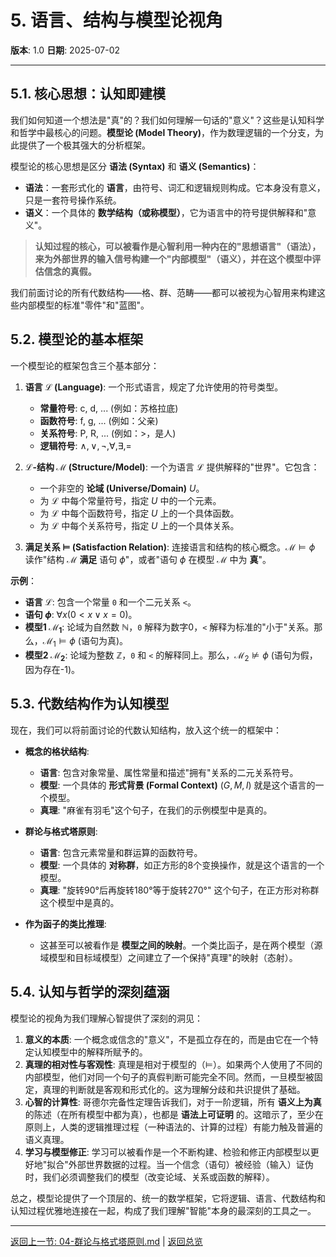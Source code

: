 # 5. 语言、结构与模型论视角

**版本**: 1.0
**日期**: 2025-07-02

---

## 5.1. 核心思想：认知即建模

我们如何知道一个想法是"真"的？我们如何理解一句话的"意义"？这些是认知科学和哲学中最核心的问题。**模型论 (Model Theory)**，作为数理逻辑的一个分支，为此提供了一个极其强大的分析框架。

模型论的核心思想是区分 **语法 (Syntax)** 和 **语义 (Semantics)**：

* **语法**：一套形式化的 **语言**，由符号、词汇和逻辑规则构成。它本身没有意义，只是一套符号操作系统。
* **语义**：一个具体的 **数学结构（或称模型）**，它为语言中的符号提供解释和"意义"。

> **认知过程的核心，可以被看作是心智利用一种内在的"思想语言"（语法），来为外部世界的输入信号构建一个"内部模型"（语义），并在这个模型中评估信念的真假。**

我们前面讨论的所有代数结构——格、群、范畴——都可以被视为心智用来构建这些内部模型的标准"零件"和"蓝图"。

## 5.2. 模型论的基本框架

一个模型论的框架包含三个基本部分：

1. **语言 $\mathcal{L}$ (Language)**:
    一个形式语言，规定了允许使用的符号类型。
    * **常量符号**: c, d, ... (例如：苏格拉底)
    * **函数符号**: f, g, ... (例如：父亲)
    * **关系符号**: P, R, ... (例如：>，是人)
    * **逻辑符号**: $\land, \lor, \neg, \forall, \exists, =$

2. **$\mathcal{L}$-结构 $\mathcal{M}$ (Structure/Model)**:
    一个为语言 $\mathcal{L}$ 提供解释的"世界"。它包含：
    * 一个非空的 **论域 (Universe/Domain)** $U$。
    * 为 $\mathcal{L}$ 中每个常量符号，指定 $U$ 中的一个元素。
    * 为 $\mathcal{L}$ 中每个函数符号，指定 $U$ 上的一个具体函数。
    * 为 $\mathcal{L}$ 中每个关系符号，指定 $U$ 上的一个具体关系。

3. **满足关系 $\models$ (Satisfaction Relation)**:
    连接语言和结构的核心概念。$\mathcal{M} \models \phi$ 读作"结构 $\mathcal{M}$ **满足** 语句 $\phi$"，或者"语句 $\phi$ 在模型 $\mathcal{M}$ 中为 **真**"。

**示例**：

* **语言 $\mathcal{L}$**: 包含一个常量 `0` 和一个二元关系 `<`。
* **语句 $\phi$**: $\forall x (0 < x \lor x = 0)$。
* **模型1 $\mathcal{M}_1$**: 论域为自然数 $\mathbb{N}$，`0` 解释为数字0，`<` 解释为标准的"小于"关系。那么，$\mathcal{M}_1 \models \phi$ (语句为真)。
* **模型2 $\mathcal{M}_2$**: 论域为整数 $\mathbb{Z}$，`0` 和 `<` 的解释同上。那么，$\mathcal{M}_2 \not\models \phi$ (语句为假，因为存在-1)。

## 5.3. 代数结构作为认知模型

现在，我们可以将前面讨论的代数认知结构，放入这个统一的框架中：

* **概念的格状结构**:
  * **语言**: 包含对象常量、属性常量和描述"拥有"关系的二元关系符号。
  * **模型**: 一个具体的 **形式背景 (Formal Context)** $(G,M,I)$ 就是这个语言的一个模型。
  * **真理**: "麻雀有羽毛"这个句子，在我们的示例模型中是真的。

* **群论与格式塔原则**:
  * **语言**: 包含元素常量和群运算的函数符号。
  * **模型**: 一个具体的 **对称群**，如正方形的8个变换操作，就是这个语言的一个模型。
  * **真理**: "旋转90°后再旋转180°等于旋转270°" 这个句子，在正方形对称群这个模型中是真的。

* **作为函子的类比推理**:
  * 这甚至可以被看作是 **模型之间的映射**。一个类比函子，是在两个模型（源域模型和目标域模型）之间建立了一个保持"真理"的映射（态射）。

## 5.4. 认知与哲学的深刻蕴涵

模型论的视角为我们理解心智提供了深刻的洞见：

1. **意义的本质**: 一个概念或信念的"意义"，不是孤立存在的，而是由它在一个特定认知模型中的解释所赋予的。
2. **真理的相对性与客观性**: 真理是相对于模型的（$\models$）。如果两个人使用了不同的内部模型，他们对同一个句子的真假判断可能完全不同。然而，一旦模型被固定，真理的判断就是客观和形式化的。这为理解分歧和共识提供了基础。
3. **心智的计算性**: 哥德尔完备性定理告诉我们，对于一阶逻辑，所有 **语义上为真** 的陈述（在所有模型中都为真），也都是 **语法上可证明** 的。这暗示了，至少在原则上，人类的逻辑推理过程（一种语法的、计算的过程）有能力触及普遍的语义真理。
4. **学习与模型修正**: 学习可以被看作是一个不断构建、检验和修正内部模型以更好地"拟合"外部世界数据的过程。当一个信念（语句）被经验（输入）证伪时，我们必须调整我们的模型（改变论域、关系或函数的解释）。

总之，模型论提供了一个顶层的、统一的数学框架，它将逻辑、语言、代数结构和认知过程优雅地连接在一起，构成了我们理解"智能"本身的最深刻的工具之一。

---
[返回上一节: 04-群论与格式塔原则.md](./04-群论与格式塔原则.md) | [返回总览](./00-代数认知结构总览.md)

